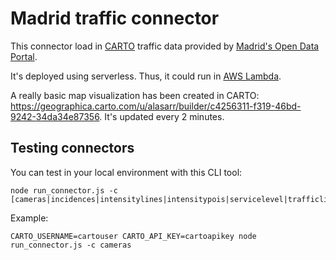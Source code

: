 # Madrid traffic connector

This connector load in [CARTO](https://carto.com)  traffic data provided by [Madrid's Open Data Portal](https://datos.madrid.es/).

It's deployed using serverless. Thus, it could run in [AWS Lambda](https://aws.amazon.com/lambda).

A really basic map visualization has been created in CARTO: https://geographica.carto.com/u/alasarr/builder/c4256311-f319-46bd-9242-34da34e87356. It's updated every 2 minutes.

## Testing connectors
You can test in your local environment with this CLI tool:

```
node run_connector.js -c [cameras|incidences|intensitylines|intensitypois|servicelevel|trafficlightsacustw|trafficlightsred]
```

Example:
```
CARTO_USERNAME=cartouser CARTO_API_KEY=cartoapikey node run_connector.js -c cameras
```
